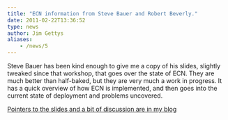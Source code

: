 ```yaml
---
title: "ECN information from Steve Bauer and Robert Beverly."
date: 2011-02-22T13:36:52
type: news
author: Jim Gettys
aliases:
    - /news/5
---
```

Steve Bauer has been kind enough to give me a copy of his slides,
slightly tweaked since that workshop, that goes over the state of ECN.
They are much better than half-baked, but they are very much a work in
progress. It has a quick overview of how ECN is implemented, and then
goes into the current state of deployment and problems uncovered.

[Pointers to the slides and a bit of discussion are in my
blog](http://gettys.wordpress.com/2011/02/22/caida-workshop-aims-2011-bauer-and-beverly-ecn-results/)
